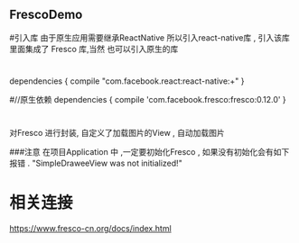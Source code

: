 ## FrescoDemo
#引入库 由于原生应用需要继承ReactNative 所以引入react-native库 , 引入该库 里面集成了 Fresco 库,当然 也可以引入原生的库
#
dependencies {
  compile "com.facebook.react:react-native:+"
}

#//原生依赖
dependencies {
  compile 'com.facebook.fresco:fresco:0.12.0'
}
#
对Fresco 进行封装, 自定义了加载图片的View , 自动加载图片 

###注意
 在项目Application 中 ,一定要初始化Fresco , 如果没有初始化会有如下报错 .
 "SimpleDraweeView was not initialized!"
# 相关连接 
https://www.fresco-cn.org/docs/index.html
